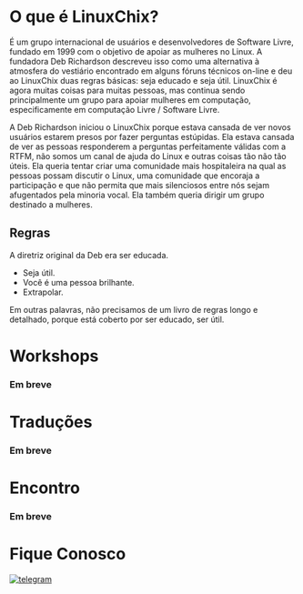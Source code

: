 # O que é LinuxChix?

 É um grupo internacional de usuários e desenvolvedores de Software Livre, fundado em 1999 com o objetivo de apoiar as mulheres no Linux.
 A fundadora Deb Richardson descreveu isso como uma alternativa à atmosfera do vestiário encontrado em alguns fóruns técnicos on-line e deu ao LinuxChix duas regras básicas: seja educado e seja útil. 
  LinuxChix é agora muitas coisas para muitas pessoas, mas continua sendo principalmente um grupo para apoiar mulheres em computação, especificamente em computação Livre / Software Livre.

 A Deb Richardson iniciou o LinuxChix porque estava cansada de ver novos usuários estarem presos por fazer perguntas estúpidas. Ela estava cansada de ver as pessoas responderem a perguntas perfeitamente válidas com a RTFM, não somos um canal de ajuda do Linux e outras coisas tão não tão úteis. Ela queria tentar criar uma comunidade mais hospitaleira na qual as pessoas possam discutir o Linux, uma comunidade que encoraja a participação e que não permita que mais silenciosos entre nós sejam afugentados pela minoria vocal. Ela também queria dirigir um grupo destinado a mulheres.

## Regras
 A diretriz original da Deb era ser educada. 
 - Seja útil. 
 - Você é uma pessoa brilhante. 
 - Extrapolar. 
 
 Em outras palavras, não precisamos de um livro de regras longo e detalhado, porque está coberto por ser educado, ser útil.

# Workshops
### Em breve

# Traduções
### Em breve

# Encontro
### Em breve

# Fique Conosco
[![telegram](http://icon-icons.com/icons2/923/PNG/72/telegram_icon-icons.com_72055.png)](https://t.me/LinuxChix_RJ)
